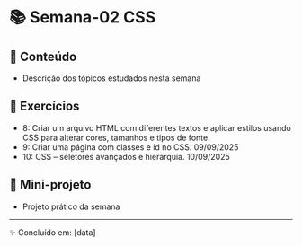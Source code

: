 # 📚 Semana-02 CSS

## 📌 Conteúdo
- Descrição dos tópicos estudados nesta semana

## 📝 Exercícios
- 8: Criar um arquivo HTML com diferentes textos e aplicar estilos usando CSS para alterar cores, tamanhos e tipos de fonte.
- 9: Criar uma página com classes e id no CSS. 09/09/2025
- 10: CSS – seletores avançados e hierarquia. 10/09/2025

## 🚀 Mini-projeto
- Projeto prático da semana

---
✨ Concluído em: [data]
